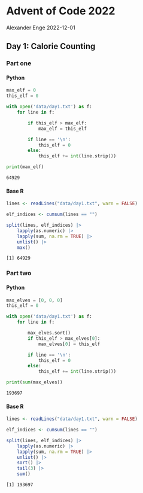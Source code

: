 Advent of Code 2022
================
Alexander Enge
2022-12-01

## Day 1: Calorie Counting

### Part one

#### Python

``` python
max_elf = 0
this_elf = 0

with open('data/day1.txt') as f:
    for line in f:

        if this_elf > max_elf:
            max_elf = this_elf

        if line == '\n':
            this_elf = 0
        else:
            this_elf += int(line.strip())

print(max_elf)
```

    64929

#### Base R

``` r
lines <- readLines("data/day1.txt", warn = FALSE)

elf_indices <- cumsum(lines == "")

split(lines, elf_indices) |>
    lapply(as.numeric) |>
    lapply(sum, na.rm = TRUE) |>
    unlist() |>
    max()
```

    [1] 64929

### Part two

#### Python

``` python
max_elves = [0, 0, 0]
this_elf = 0

with open('data/day1.txt') as f:
    for line in f:

        max_elves.sort()
        if this_elf > max_elves[0]:
            max_elves[0] = this_elf

        if line == '\n':
            this_elf = 0
        else:
            this_elf += int(line.strip())

print(sum(max_elves))
```

    193697

#### Base R

``` r
lines <- readLines("data/day1.txt", warn = FALSE)

elf_indices <- cumsum(lines == "")

split(lines, elf_indices) |>
    lapply(as.numeric) |>
    lapply(sum, na.rm = TRUE) |>
    unlist() |>
    sort() |>
    tail(3) |>
    sum()
```

    [1] 193697
